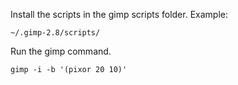 Install the scripts in the gimp scripts folder. Example:

```
~/.gimp-2.8/scripts/
```

Run the gimp command.

```
gimp -i -b '(pixor 20 10)'
```

